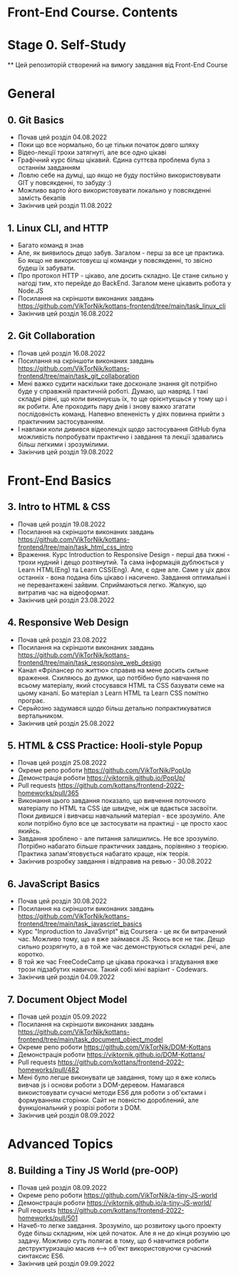 # Front-End Course. Contents
# Stage 0. Self-Study
** Цей репозиторій створений на вимогу завдання від Front-End Course

# General

## 0. Git Basics

* Почав цей розділ 04.08.2022
* Поки що все нормально, бо це тільки початок довго шляху
* Відео-лекції трохи затягнуті, але все одно цікаві
* Графічний курс більш цікавий. Єдина суттєва проблема була з останнім завданням
* Ловлю себе на думці, що якщо не буду постійно використовувати GIT у повсякденні, то забуду :)
* Можливо варто його використовувати локально у повсякденні замість бекапів
* Закінчив цей розділ 11.08.2022

## 1. Linux CLI, and HTTP

* Багато команд я знав
* Але, як виявилось дещо забув. Загалом - перш за все це практика. Бо якщо не використовуєш ці команди у повсякденні, то звісно будеш їх забувати.
* Про протокол HTTP - цікаво, але досить складно. Це стане сильно у нагоді тим, хто перейде до BackEnd. Загалом мене цікавить робота у Node.JS
* Посилання на скріншоти виконаних завдань 
https://github.com/VikTorNik/kottans-frontend/tree/main/task_linux_cli
* Закінчив цей розділ 16.08.2022

## 2. Git Collaboration

* Почав цей розділ 16.08.2022
* Посилання на скріншоти виконаних завдань 
https://github.com/VikTorNik/kottans-frontend/tree/main/task_git_collaboration
* Мені важко судити наскільки таке досконале знання git потрібно буде у справжній практичній роботі. Думаю, що навряд. І такі складні рівні, що коли виконуєшь їх, то ще орієнтуєшься у тому що і як робити. Але проходить пару днів і знову важко згатати послідовність команд. Напевно впененість у діях повинна прийти з практичним застосуванням.
* І навпаки коли дивився відеолекціх щодо застосування GitHub була можливість попробувати практично і завдання та лекції здавались більш легкими і зрозумілими.
* Закінчив цей розділ 19.08.2022

# Front-End Basics

## 3. Intro to HTML & CSS

* Почав цей розділ 19.08.2022
* Посилання на скріншоти виконаних завдань 
https://github.com/VikTorNik/kottans-frontend/tree/main/task_html_css_intro
* Враження. Курс Introduction to Responsive Design - перші два тижні - трохи нудний і дещо розтянутий. Та сама інформація дублюється у Learn HTML(Eng) та Learn CSS(Eng). Але, є одне але. Саме у ціх двох останніх - вона подана біль цікаво і насичено. Завдання оптимальні і не перевантажені зайвим. Сприймаються легко. Жалкую, що витратив час на відеоформат.
* Закінчив цей розділ 23.08.2022

## 4. Responsive Web Design

* Почав цей розділ 23.08.2022
* Посилання на скріншоти виконаних завдань 
https://github.com/VikTorNik/kottans-frontend/tree/main/task_responsive_web_design
* Канал «Фрілансер по життю» справив на мене досить сильне враження. Схиляюсь до думки, що потбібно було навчання по всьому матеріалу, який стосувався HTML та CSS базувати семе на цьому каналі. Бо матеріал з Learn HTML та Learn CSS помітно програє.
* Серьйозно задумався щодо більш детально попрактикуватися вертальником.
* Закінчив цей розділ 25.08.2022

## 5. HTML & CSS Practice: Hooli-style Popup

* Почав цей розділ 25.08.2022
* Окреме репо роботи
https://github.com/VikTorNik/PopUp
* Демонстрація роботи
https://viktornik.github.io/PopUp/
* Pull requests
https://github.com/kottans/frontend-2022-homeworks/pull/365
* Виконання цього завдання показало, що вивчення поточного матеріалу по HTML та CSS іде швидче, ніж це вдається засвоїти. Поки дивишся і вивчаєш навчальний матеріал - все зрозуміло. Але коли потрібно було все це застосувати на практиці - це просто хаос якийсь. 
* Завдання зроблено - але питання залишились. Не все зрозуміло. Потрібно набагато більше практичних завдань, порівняно з теорією. Практика запам'ятовується набагато краще, ніж теорія.
* Закінчив розробку завдання і відправив на ревью - 30.08.2022 

## 6. JavaScript Basics

* Почав цей розділ 30.08.2022
* Посилання на скріншоти виконаних завдань 
https://github.com/VikTorNik/kottans-frontend/tree/main/task_javascript_basics
* Курс "Inproduction to JavaSvript" від Coursera - це як би витрачений час. Можливо тому, що я вже займався JS. Якось все не так. Дещо сильно розрягнуто, а в той же час демонструються складні речі, але коротко.
* В той же час FreeCodeCamp це цікава прокачка і згадування вже трози підзабутих навичок. Такий собі міні варіант - Codewars.
* Закінчив цей розділ 04.09.2022

## 7. Document Object Model

* Почав цей розділ 05.09.2022
* Посилання на скріншоти виконаних завдань 
https://github.com/VikTorNik/kottans-frontend/tree/main/task_document_object_model
* Окреме репо роботи
https://github.com/VikTorNik/DOM-Kottans
* Демонстрація роботи
https://viktornik.github.io/DOM-Kottans/
* Pull requests
https://github.com/kottans/frontend-2022-homeworks/pull/482
* Мені було легше виконувати це завдання, тому що я вже колись вивчав js і основи роботи з DOM-деревом. Намагався викоистовувати сучасні методи ES6 для роботи з об'єктами і формуванням сторінки. Сайт не повністю дороблений, але функціональний у розрізі роботи з DOM.
* Закінчив цей розділ 08.09.2022


# Advanced Topics

## 8. Building a Tiny JS World (pre-OOP)

* Почав цей розділ 08.09.2022
* Окреме репо роботи
https://github.com/VikTorNik/a-tiny-JS-world
* Демонстрація роботи
https://viktornik.github.io/a-tiny-JS-world/
* Pull requests
https://github.com/kottans/frontend-2022-homeworks/pull/501
* Начеб-то легке завдання. Зрозуміло, що розвитоку цього проекту буде більш складним, ніж цей початок. Але я не до кінця розумію цю задачу. Можливо суть полягає в тому, що б навчитися робити деструктуризацію масив <--> об'ект використовуючи сучасний синтаксис ES6.
* Закінчив цей розділ 09.09.2022


